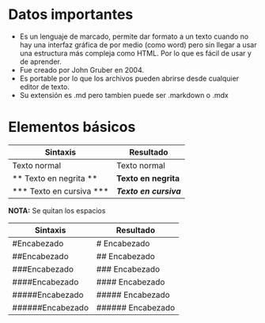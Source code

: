 # Datos importantes 

* Es un lenguaje de marcado, permite dar formato a un texto cuando no hay una interfaz gráfica de por medio (como word) pero sin llegar a usar una estructura más compleja como HTML. Por lo
que es fácil de usar y de aprender.
* Fue creado por John Gruber en 2004. 
* Es portable por lo que los archivos pueden abrirse desde cualquier editor de texto.
* Su extensión es .md pero tambien puede ser .markdown o .mdx

# Elementos básicos

| Sintaxis | Resultado |
| ---- | ---- |
| Texto normal | Texto normal|
| ** Texto en negrita ** | **Texto en negrita** |
| *** Texto en cursiva *** | ***Texto en cursiva*** |

**NOTA:** Se quitan los espacios

| Sintaxis | Resultado |
| ---- | ---- |
| #Encabezado | # Encabezado |
| ##Encabezado | ## Encabezado |
| ###Encabezado | ### Encabezado |
| ####Encabezado | #### Encabezado |
| #####Encabezado | ##### Encabezado |
| ######Encabezado | ###### Encabezado |
 



